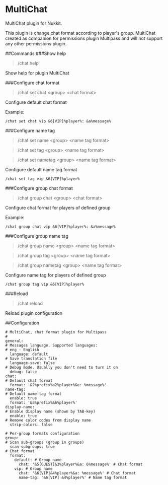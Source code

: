 # MultiChat
MultiChat plugin for Nukkit.

This plugin is change chat format according to player's group. 
MultiChat created as companion for permissions plugin Multipass and 
will not support any other permissions plugin.

##Commands
###Show help
> /chat help

Show help for plugin MultiChat

###Configure chat format
> /chat set chat \<group\> \<chat format\>

Configure default chat format

Example:

``/chat set chat vip &6[VIP]%player%: &a%message%``

###Configure name tag
> /chat set name \<group\> \<name tag format\>

> /chat set tag \<group\> \<name tag format\>

> /chat set nametag \<group\> \<name tag format\>


Configure default name tag format

``/chat set tag vip &6[VIP]%player%``

###Configure group chat format
> /chat group chat \<group\> \<chat format\>

Configure chat format for players of defined group

Example:

``/chat group chat vip &6[VIP]%player%: &a%message%``

###Configure group name tag
> /chat group name \<group\> \<name tag format\>

> /chat group tag \<group\> \<name tag format\>

> /chat group nametag \<group\> \<name tag format\>


Configure name tag for players of defined group

``/chat group tag vip &6[VIP]%player%``

###Reload
> /chat reload

Reload plugin configuration

##Configuration 
```
# MultiChat, chat format plugin for Multipass
#
general:
# Messages language. Supported languages:
# eng - English
  language: default
# Save translation file
  language-save: false
# Debug mode. Usually you don't need to turn it on
  debug: false
chat:
# Default chat format
  format: '&2%prefix%a2%player%&e: %message%'
name-tag:
# Default name-tag format
  enable: true
  format: '&a%prefix%&6%player%'
display-name:
# Enable display name (shown by TAB-key)
  enable: true
# Remove color codes from display name
  strip-colors: false

# Per-group formats configuration
group:
# Scan sub-groups (group in groups)
  scan-subgroups: true
# Chat format 
  format:
    default: # Group name
      chat: '&5[GUEST]&3%player%&a: 6%message%' # Chat format
    vip: # Group name
      chat: '&6[VIP]&4%player%&a: %message%' # Chat format
      name-tag: '&6[VIP] &4%player%' # Name tag format
```
